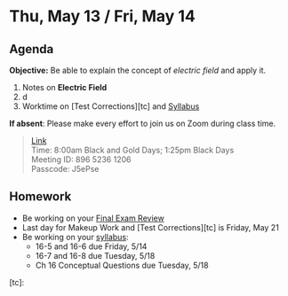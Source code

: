 Thu, May 13 / Fri, May 14
==================    
  
Agenda    
---------    
**Objective:** Be able to explain the concept of *electric field* and apply it.
  
1. Notes on **Electric Field**
2. d
3. Worktime on [Test Corrections][tc] and [Syllabus][syllabus]

**If absent**: Please make every effort to join us on Zoom during class time.

> [Link](https://us02web.zoom.us/j/89652361206?pwd=L3ZYQzBGNitFK0J6K1M4Nk1iM1dYQT09)      
> Time: 8:00am Black and Gold Days; 1:25pm Black Days    
> Meeting ID: 896 5236 1206      
> Passcode: J5ePse

  
Homework     
-------------    
- Be working on your [Final Exam Review][rev]
- Last day for Makeup Work and [Test Corrections][tc] is Friday, May 21 
- Be working on your [syllabus]:
	- 16-5 and 16-6 due Friday, 5/14
	- 16-7 and 16-8 due Tuesday, 5/18
	- Ch 16 Conceptual Questions due Tuesday, 5/18

[rev]: https://avon.schoology.com/course/2624603229/materials?f=369844930
[test]: https://avon.schoology.com/assignment/4925783860/assessment_questions
[syllabus]: https://avon.schoology.com/course/2624603229/materials?f=369843924#foldersexpanded=
[tc]: 
<!--stackedit_data:
eyJoaXN0b3J5IjpbLTExNTQzMTg4NDIsMTU4NDIxMDIyNywyNj
Y1NDg3OTUsLTc3NTQ0MjkwNiwxMjMyMzE2OTU1LDYxODA0MjMz
NywxNTgwNzk5NDA1LC0yMDQ3Nzc4NTg1LC0xNDczNTIzOTEzLC
0zOTg4MzQ3NjQsLTIxNjMwMTk2MCwxODA5NDQ0ODU4LC04Mjcz
NjkxMjgsLTE3NDMwNDU3OTEsLTIwOTg0MDk5NjAsMjAxOTc2MT
k2MCwtMTAyNTczMTYxMywtMTI5NzUzNzk5MywtMTMxOTMzNjk1
MCwtMjcwNjY5NDc5XX0=
-->